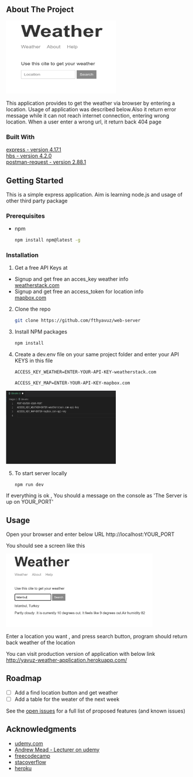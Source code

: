 
<!-- ABOUT THE PROJECT -->

## About The Project

<img src="https://github.com/fthyavuz/images/blob/main/getWeatherIndex.png" width="300" height="200">

This application provides to get the weather via browser by entering a location. Usage of application was described below.Also it return error message while it can not reach internet connection, entering wrong location. When a user enter a wrong url, it return back 404 page

### Built With

[express - version 4.17.1](https://www.npmjs.com/package/express)\
[hbs - version 4.2.0](https://www.npmjs.com/package/hbs)\
[postman-request - version 2.88.1](https://www.npmjs.com/package/postman-request)

<!-- GETTING STARTED -->
## Getting Started

This is a simple express application. Aim is learning node.js and usage of other third party package

### Prerequisites

* npm

  ```sh
  npm install npm@latest -g
  ```

### Installation

1. Get a free API Keys at

* Signup and get free an acces_key weather info\
[weatherstack.com](https://weatherstack.com/)
* Signup and get free an access_token for location info\
[mapbox.com](https://www.mapbox.com/)

2. Clone the repo

   ```sh
   git clone https://github.com/fthyavuz/web-server
   ```

3. Install NPM packages

   ```sh
   npm install
   ```

4. Create a dev.env file on your same project folder and enter your API KEYS in this file

   ```
   ACCESS_KEY_WEATHER=ENTER-YOUR-API-KEY-weatherstack.com
   ```

   ```
   ACCESS_KEY_MAP=ENTER-YOUR-API-KEY-mapbox.com
   ```
<img src="https://github.com/fthyavuz/images/blob/main/getWeatherEnv.png" width="300" height="200">

5. To start server locally

   ```
   npm run dev
   ```
  If everything is ok , You should a message on the console as 'The Server is up on YOUR_PORT'

## Usage

Open your browser and enter below URL
http://localhost:YOUR_PORT

You should see a screen like this

<img src="https://github.com/fthyavuz/images/blob/main/istanbulWeather.png" width="400" height="200">

Enter a location you want , and press search button, program should return back weather of the location

You can visit production version of application with below link\
http://yavuz-weather-application.herokuapp.com/

## Roadmap

  - [ ] Add a find location button and get weather
  - [ ] Add a table for the weater of the next week

See the [open issues](https://github.com/fthyavuz/web-server/issues) for a full list of proposed features (and known issues)

## Acknowledgments

* [udemy.com](https://www.udemy.com)
* [Andrew Mead - Lecturer on udemy](https://www.udemy.com/course/the-complete-nodejs-developer-course-2/)
* [freecodecamp](https://freecodecamp.org/)
* [stacoverflow](https://stackoverflow.com/)
* [heroku](https://heroku.com/)
